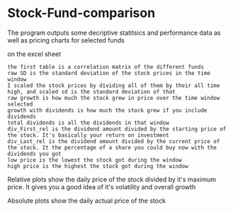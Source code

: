 # Stock-Fund-comparison
The program outputs some decriptive statitsics and performance data as well as pricing charts for selected funds

on the excel sheet

    the first table is a correlation matrix of the different funds
    raw SD is the standard deviation of the stock prices in the time window
    I scaled the stock prices by dividing all of them by their all time high, and scaled sd is the standard deviation of that
    raw growth is how much the stock grew in price over the time window selected
    growth with dividends is how much the stock grew if you include dividends
    total dividends is all the dividends in that window
    div_First_rel is the dividend amount divided by the starting price of the stock. It's basically your return on investment
    div_Last_rel is the dividend amount divided by the current price of the stock. It the percentage of a share you could buy now with the dividends you got
    low price is the lowest the stock got during the window
    high price is the highest the stock got during the window

Relative plots show the daily price of the stock divided by it's maximum price. It gives you a good idea of it's volatility and overall growth

Absolute plots show the daily actual price of the stock

